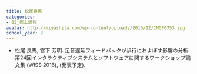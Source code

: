 ```yaml
---
title: 松尾良馬
categories:
- 03_修士課程
avatar: http://miyashita.com/wp-content/uploads/2016/12/IMGP0753.jpg
school_year: 2
---
```


- 松尾 良馬, 宮下 芳明. 足音遅延フィードバックが歩行におよぼす影響の分析. 第24回インタラクティブシステムとソフトウェアに関するワークショップ論文集 (WISS 2016), (発表予定).
